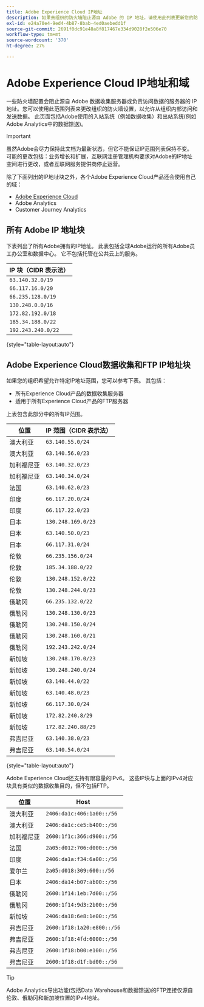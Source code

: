 ```yaml
---
title: Adobe Experience Cloud IP地址
description: 如果贵组织的防火墙阻止源自 Adobe 的 IP 地址，请使用此列表更新您的防火墙设置。
exl-id: e24a70e4-9ed4-4b87-8bab-4ed0aebedd1f
source-git-commit: 2691f0dc91e48a8f817467e334d9028f2e506e70
workflow-type: tm+mt
source-wordcount: '370'
ht-degree: 27%

---
```


# Adobe Experience Cloud IP地址和域

一些防火墙配置会阻止源自 Adobe 数据收集服务器或负责访问数据的服务器的 IP 地址。您可以使用此范围列表来更改组织的防火墙设置，以允许从组织内部访问和发送数据。 此页面包括Adobe使用的入站系统（例如数据收集）和出站系统(例如Adobe Analytics中的数据馈送)。

>[!IMPORTANT]
>
>虽然Adobe会尽力保持此文档为最新状态，但它不能保证IP范围列表保持不变。 可能的更改包括：业务增长和扩展，互联网注册管理机构要求对Adobe的IP地址空间进行更改，或者互联网服务提供商停止运营。

除了下面列出的IP地址块之外，各个Adobe Experience Cloud产品还会使用自己的域：

* [Adobe Experience Cloud](domains.md)
* Adobe Analytics
* Customer Journey Analytics

## 所有 Adobe IP 地址块

下表列出了所有Adobe拥有的IP地址。 此表包括全球Adobe运行的所有Adobe员工办公室和数据中心。 它不包括托管在公共云上的服务。

| IP 块（CIDR 表示法） |
| --- |
| `63.140.32.0/19` |
| `66.117.16.0/20` |
| `66.235.128.0/19` |
| `130.248.0.0/16` |
| `172.82.192.0/18` |
| `185.34.188.0/22` |
| `192.243.240.0/22` |

{style="table-layout:auto"}

## Adobe Experience Cloud数据收集和FTP IP地址块

如果您的组织希望允许特定IP地址范围，您可以参考下表。 其包括：

* 所有Experience Cloud产品的数据收集服务器
* 适用于所有Experience Cloud产品的FTP服务器

上表包含此部分中的所有IP范围。

| 位置 | IP 范围（CIDR 表示法） |
| --- | --- |
| 澳大利亚 | `63.140.55.0/24` |
| 澳大利亚 | `63.140.56.0/23` |
| 加利福尼亚 | `63.140.32.0/23` |
| 加利福尼亚 | `63.140.34.0/24` |
| 法国 | `63.140.62.0/23` |
| 印度 | `66.117.20.0/24` |
| 印度 | `66.117.22.0/23` |
| 日本 | `130.248.169.0/23` |
| 日本 | `63.140.50.0/23` |
| 日本 | `66.117.31.0/24` |
| 伦敦 | `66.235.156.0/24` |
| 伦敦 | `185.34.188.0/22` |
| 伦敦 | `130.248.152.0/22` |
| 伦敦 | `130.248.244.0/23` |
| 俄勒冈 | `66.235.132.0/22` |
| 俄勒冈 | `130.248.130.0/23` |
| 俄勒冈 | `130.248.150.0/24` |
| 俄勒冈 | `130.248.160.0/21` |
| 俄勒冈 | `192.243.242.0/24` |
| 新加坡 | `130.248.170.0/23` |
| 新加坡 | `130.248.240.0/24` |
| 新加坡 | `63.140.44.0/22` |
| 新加坡 | `63.140.48.0/23` |
| 新加坡 | `66.117.30.0/24` |
| 新加坡 | `172.82.240.8/29` |
| 新加坡 | `172.82.240.88/29` |
| 弗吉尼亚 | `63.140.38.0/23` |
| 弗吉尼亚 | `63.140.54.0/24` |

{style="table-layout:auto"}

Adobe Experience Cloud还支持有限容量的IPv6。 这些IP块与上面的IPv4对应块具有类似的数据收集目的，但不包括FTP。

| 位置 | Host |
| --- | --- |
| 澳大利亚 | `2406:da1c:406:1a00::/56` |
| 澳大利亚 | `2406:da1c:ce5:b400::/56` |
| 加利福尼亚 | `2600:1f1c:366:d900::/56` |
| 法国 | `2a05:d012:706:d000::/56` |
| 印度 | `2406:da1a:f34:6a00::/56` |
| 爱尔兰 | `2a05:d018:309:600::/56` |
| 日本 | `2406:da14:b07:ab00::/56` |
| 俄勒冈 | `2600:1f14:1eb:7d00::/56` |
| 俄勒冈 | `2600:1f14:9d3:2b00::/56` |
| 新加坡 | `2406:da18:6e8:1e00::/56` |
| 弗吉尼亚 | `2600:1f18:1a20:e800::/56` |
| 弗吉尼亚 | `2600:1f18:4fd:6000::/56` |
| 弗吉尼亚 | `2600:1f18:b00:e100::/56` |
| 弗吉尼亚 | `2600:1f18:d1f:bd00::/56` |

>[!TIP]
>
>Adobe Analytics导出功能(包括Data Warehouse和数据馈送)的FTP连接仅源自伦敦、俄勒冈和新加坡位置的IPv4地址。
